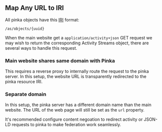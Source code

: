 ## Map Any URL to IRI

All pinka objects have this [IRI][iri] format:

    /as/objects/{uuid}

When the main website get a `application/activity+json` GET request we may wish
to return the corresponding Activity Streams object, there are several ways to
handle this request.

### Main website shares same domain with Pinka

This requires a reverse proxy to internally route the request to the pinka
server. In this setup, the website URL is transparently redirected to the pinka
resource IRI.

### Separate domain

In this setup, the pinka server has a different domain name than the main
website. The URL of the web page will still be set as the `url` property.

It's recommended configure content negoation to redirect activity or JSON-LD
requests to pinka to make federation work seamlessly.

[iri]: https://www.w3.org/TR/json-ld11/#iris